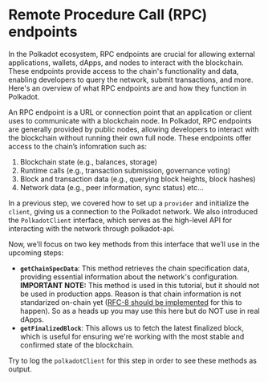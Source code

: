 # Remote Procedure Call (RPC) endpoints

In the Polkadot ecosystem, RPC endpoints are crucial for allowing external applications, wallets, dApps, and nodes to interact with the blockchain. These endpoints provide access to the chain's functionality and data, enabling developers to query the network, submit transactions, and more. Here's an overview of what RPC endpoints are and how they function in Polkadot.

An RPC endpoint is a URL or connection point that an application or client uses to communicate with a blockchain node. In Polkadot, RPC endpoints are generally provided by public nodes, allowing developers to interact with the blockchain without running their own full node. These endpoints offer access to the chain’s infomration such as:

1. Blockchain state (e.g., balances, storage)
2. Runtime calls (e.g., transaction submission, governance voting)
3. Block and transaction data (e.g., querying block heights, block hashes)
4. Network data (e.g., peer information, sync status)
   etc...

In a previous step, we covered how to set up a `provider` and initialize the `client`, giving us a connection to the Polkadot network. We also introduced the `PolkadotClient` interface, which serves as the high-level API for interacting with the network through polkadot-api.

Now, we’ll focus on two key methods from this interface that we’ll use in the upcoming steps:

- **`getChainSpecData`**: This method retrieves the chain specification data, providing essential information about the network's configuration. **IMPORTANT NOTE:** This method is used in this tutorial, but it should not be used in production apps. Reason is that chain information is not standarized on-chain yet ([RFC-8 should be implemented](https://github.com/polkadot-fellows/RFCs/blob/main/text/0008-parachain-bootnodes-dht.md) for this to happen). So as a heads up you may use this here but do NOT use in real dApps.
- **`getFinalizedBlock`**: This allows us to fetch the latest finalized block, which is useful for ensuring we're working with the most stable and confirmed state of the blockchain.

Try to log the `polkadotClient` for this step in order to see these methods as output.
